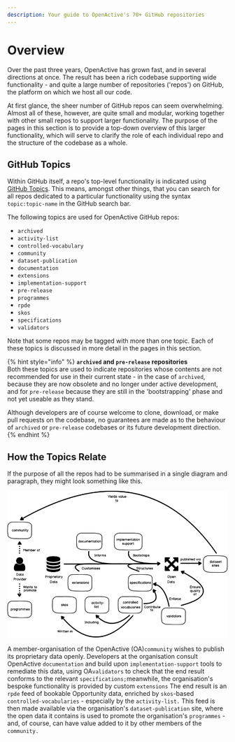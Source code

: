 ```yaml
---
description: Your guide to OpenActive's 70+ GitHub repositories
---
```


# Overview

Over the past three years, OpenActive has grown fast, and in several directions at once. The result has been a rich codebase supporting wide functionality - and quite a large number of repositories \('repos'\) on GitHub, the platform on which we host all our code.

At first glance, the sheer number of GitHub repos can seem overwhelming. Almost all of these, however, are quite small and modular, working together with other small repos to support larger functionality. The purpose of the pages in this section is to provide a top-down overview of this larger functionality, which will serve to clarify the role of each individual repo and the structure of the codebase as a whole.

## GitHub Topics

Within GitHub itself, a repo's top-level functionality is indicated using [GitHub Topics](https://help.github.com/en/articles/classifying-your-repository-with-topics). This means, amongst other things, that you can search for all repos dedicated to a particular functionality using the syntax `topic:topic-name` in the GitHub search bar.

The following topics are used for OpenActive GitHub repos:

* `archived`
* `activity-list`
* `controlled-vocabulary`
* `community`
* `dataset-publication`
* `documentation`
* `extensions`
* `implementation-support`
* `pre-release`
* `programmes`
* `rpde`
* `skos`
* `specifications`
* `validators`

Note that some repos may be tagged with more than one topic. Each of these topics is discussed in more detail in the pages in this section.

{% hint style="info" %}
**`archived` and `pre-release` repositories**  
Both these topics are used to indicate repositories whose contents are not recommended for use in their current state - in the case of `archived`, because they are now obsolete and no longer under active development, and for `pre-release` because they are still in the 'bootstrapping' phase and not yet useable as they stand.

Although developers are of course welcome to clone, download, or make pull requests on the codebase, no guarantees are made as to the behaviour of `archived` or `pre-release` codebases or its future development direction.
{% endhint %}

## How the Topics Relate

If the purpose of all the repos had to be summarised in a single diagram and paragraph, they might look something like this.

![OpenActive Repo Roles](../.gitbook/assets/new-wireframe-1-1.png)

A member-organisation of the OpenActive \(OA\)`community` wishes to publish its proprietary data openly. Developers at the organisation consult OpenActive `documentation` and build upon `implementation-support` tools to remediate this data, using OA`validators` to check that the end result conforms to the relevant `specifications;`meanwhile, the organisation's bespoke functionality is provided by custom `extensions` The end result is an `rpde` feed of bookable Opportunity data, enriched by `skos`-based `controlled-vocabularies` - especially by the `activity-list.` This feed is then made available via the organisation's `dataset-publication` site, where the open data it contains is used to promote the organisation's `programmes` - and, of course, can have value added to it by other members of the `community.`

